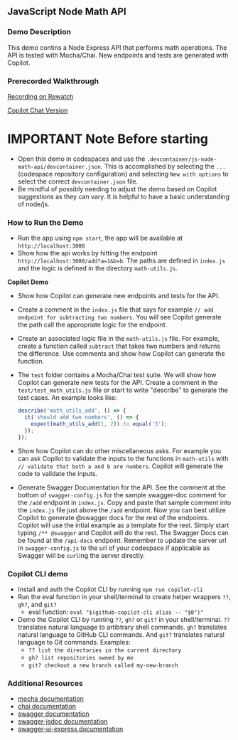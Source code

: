 ## JavaScript Node Math API

### Demo Description

This demo contins a Node Express API that performs math operations. The API is tested with Mocha/Chai. New endpoints and tests are generated with Copilot.

### Prerecorded Walkthrough

[Recording on Rewatch](https://github.rewatch.com/video/liwe6f1qbm6nqqzg-copilot-demo-node-math-api-bthomas2622)

[Copilot Chat Version](https://www.youtube.com/watch?v=svt4tb1F2_I)

# IMPORTANT Note Before starting
- Open this demo in codespaces and use the `.devcontainer/js-node-math-api/devcontainer.json`. This is accomplished by selecting the `...` (codespace repository configuration) and selecting `New with options` to select the correct `devcontainer.json` file.
- Be mindful of possibly needing to adjust the demo based on Copilot suggestions as they can vary. It is helpful to have a basic understanding of node/js.

### How to Run the Demo

- Run the app using `npm start`, the app will be available at `http://localhost:3000`
- Show how the api works by hitting the endpoint `http://localhost:3000/add?a=1&b=b`. The paths are defined in `index.js` and the logic is defined in the directory `math-utils.js`.

**Copilot Demo**

- Show how Copilot can generate new endpoints and tests for the API.
- Create a comment in the `index.js` file that says for example `// add endpoint for subtracting two numbers`. You will see Copilot generate the path call the appropriate logic for the endpoint.
- Create an associated logic file in the `math-utils.js` file. For example, create a function called `subtract` that takes two numbers and returns the difference. Use comments and show how Copilot can generate the function.
- The `test` folder contains a Mocha/Chai test suite. We will show how Copilot can generate new tests for the API. Create a comment in the `test/test_math_utils.js` file or start to write "describe" to generate the test cases. An example looks like:
  
  ```javascript
  describe('math_utils_add', () => {
    it('should add two numbers', () => {
      expect(math_utils_add(1, 2)).to.equal('3');
    });
  });
  ```
- Show how Copilot can do other miscellaneous asks. For example you can ask Copilot to validate the inputs to the functions in `math-utils` with `// validate that both a and b are numbers`. Copilot will generate the code to validate the inputs.
- Generate Swagger Documentation for the API. See the comment at the bottom of `swagger-config.js` for the sample swagger-doc comment for the `/add` endpoint in `index.js`. Copy and paste that sample comment into the `index.js` file just above the `/add` endpoint. Now you can best utilize Copilot to generate @swagger docs for the rest of the endpoints. Copilot will use the intial example as a template for the rest. Simply start typing `/** @swagger` and Copilot will do the rest. The Swagger Docs can be found at the `/api-docs` endpoint. Remember to update the server url in `swagger-config.js` to the url of your codespace if applicable as Swagger will be `curl`ing the server directly.

### Copilot CLI demo

- Install and auth the Copilot CLI by running `npm run copilot-cli`
- Run the eval function in your shell/terminal to create helper wrappers `??`, `gh?`, and `git?`
  - eval function: `eval "$(github-copilot-cli alias -- "$0")"`
- Demo the Copilot CLI by running `??`, `gh?` or `git?` in your shell/terminal. `??` translates natural language to artibtrary shell commands. `gh?` translates natural language to GitHub CLI commands. And `git?` translates natural language to Git commands. Examples:
  - `?? list the directories in the current directory`
  - `gh? list repositories owned by me`
  - `git? checkout a new branch called my-new-branch`

### Additional Resources
- [mocha documentation](https://mochajs.org/)
- [chai documentation](https://www.chaijs.com/)
- [swagger documentation](https://swagger.io/)
- [swagger-jsdoc documentation](https://www.npmjs.com/package/swagger-jsdoc)
- [swagger-ui-express documentation](https://www.npmjs.com/package/swagger-ui-express)

